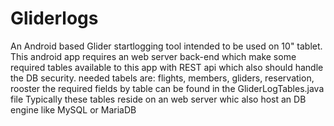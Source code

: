 # Gliderlogs
An Android based Glider startlogging tool intended to be used on 10" tablet.
This android app requires an web server back-end which make some required tables
available to this app with REST api which also should handle the DB security.
  needed tabels are: flights, members, gliders, reservation, rooster
the required fields by table can be found in the GliderLogTables.java file
Typically these tables reside on an web server whic also host an DB engine like
MySQL or MariaDB


